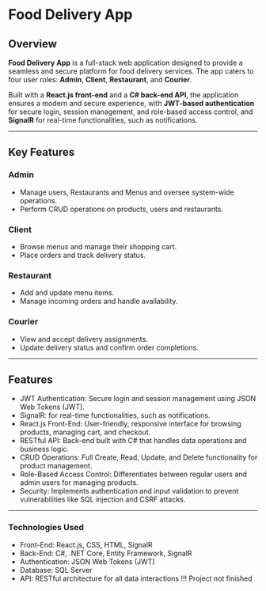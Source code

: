 # Food Delivery App

## Overview  

**Food Delivery App** is a full-stack web application designed to provide a seamless and secure platform for food delivery services. The app caters to four user roles: **Admin**, **Client**, **Restaurant**, and **Courier**.  

Built with a **React.js front-end** and a **C# back-end API**, the application ensures a modern and secure experience, with **JWT-based authentication** for secure login, session management, and role-based access control, and **SignalR** for real-time functionalities, such as notifications.  

---

## Key Features  

### Admin  
- Manage users, Restaurants and Menus and oversee system-wide operations.  
- Perform CRUD operations on products, users and restaurants.  

### Client  
- Browse menus and manage their shopping cart.  
- Place orders and track delivery status.  

### Restaurant  
- Add and update menu items.  
- Manage incoming orders and handle availability.  

### Courier  
- View and accept delivery assignments.  
- Update delivery status and confirm order completions.  

---


## Features
* JWT Authentication: Secure login and session management using JSON Web Tokens (JWT).
* SignalR:  for real-time functionalities, such as notifications.  
* React.js Front-End: User-friendly, responsive interface for browsing products, managing cart, and checkout.
* RESTful API: Back-end built with C# that handles data operations and business logic.
* CRUD Operations: Full Create, Read, Update, and Delete functionality for product management.
* Role-Based Access Control: Differentiates between regular users and admin users for managing products.
* Security: Implements authentication and input validation to prevent vulnerabilities like SQL injection and CSRF attacks.

---

### Technologies Used
* Front-End: React.js, CSS, HTML, SignalR
* Back-End: C#, .NET Core, Entity Framework, SignalR
* Authentication: JSON Web Tokens (JWT)
* Database: SQL Server
* API: RESTful architecture for all data interactions
!!! Project not finished

